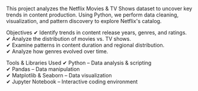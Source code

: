 This project analyzes the Netflix Movies & TV Shows dataset to uncover key trends in content production. Using Python, we perform data cleaning, visualization, and pattern discovery to explore Netflix's catalog.

Objectives
✔ Identify trends in content release years, genres, and ratings.  
✔ Analyze the distribution of movies vs. TV shows.  
✔ Examine patterns in content duration and regional distribution.  
✔ Analyze how genres evolved over time.  

Tools & Libraries Used
✔ Python – Data analysis & scripting  
✔ Pandas – Data manipulation  
✔ Matplotlib & Seaborn – Data visualization  
✔ Jupyter Notebook – Interactive coding environment  

